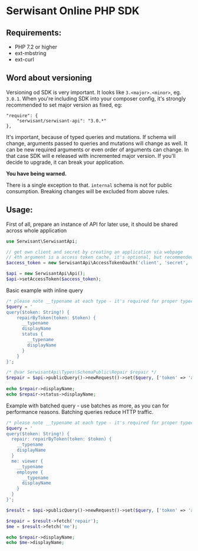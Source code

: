 # Serwisant Online PHP SDK

## Requirements:

* PHP 7.2 or higher
* ext-mbstring
* ext-curl

## Word about versioning

Versioning od SDK is very important. It looks like `3.<major>.<minor>`, eg. `3.0.1`.
When you're including SDK into your composer config, it's strongly recommended to set major version as fixed, eg:
```
"require": {
    "serwisant/serwisant-api": "3.0.*"
},
```  
It's important, because of typed queries and mutations. If schema will change, arguments passed to 
queries and mutations will change as well. It can be new required arguments or even order of arguments can change.
In that case SDK will e released with incremented major version. If you'll decide to upgrade, it can break your application.

**You have being warned.**

There is a single exception to that. `internal` schema is not for public consumption. Breaking changes will be
excluded from above rules.

## Usage:

First of all, prepare an instance of API for later use, it should be shared across whole application 

```php
use Serwisant\SerwisantApi;

// get own client and secret by creating an application via webpage
// 4th argument is a access token cache, it's optional, but recommended for performance reasons
$access_token = new SerwisantApi\AccessTokenOauth('client', 'secret', 'public', (new SerwisantApi\AccessTokenContainerFile));

$api = new SerwisantApi\Api();
$api->setAccessToken($access_token);
```

Basic example with inline query

```php
/* please note __typename at each type - it's required for proper typecast */
$query = '
query($token: String!) {
    repairByToken(token: $token) {
      __typename
      displayName
      status {
        __typename
        displayName
      }
    }
}';

/* @var SerwisantApi\Types\SchemaPublic\Repair $repair */
$repair = $api->publicQuery()->newRequest()->set($query, ['token' => 'abc-def'])->execute()->fetch();
 
echo $repair->displayName;
echo $repair->status->displayName;
```

Example with batched query - use batches as more, as you can for performance reasons. Batching queries reduce HTTP traffic.

```php
/* please note __typename at each type - it's required for proper typecast */
$query = '
query($token: String!) {
  repair: repairByToken(token: $token) {
    __typename
    displayName
  }
  me: viewer {
    __typename
    employee {
      __typename
      displayName
    }
  } 
}';

$result = $api->publicQuery()->newRequest()->set($query, ['token' => 'abc-def'])->execute();

$repair = $result->fetch('repair');
$me = $result->fetch('me');

echo $repair->displayName;
echo $me->displayName;
```